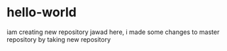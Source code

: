 # hello-world
iam creating new repository
jawad here, i made some changes to master repository by taking new repository
